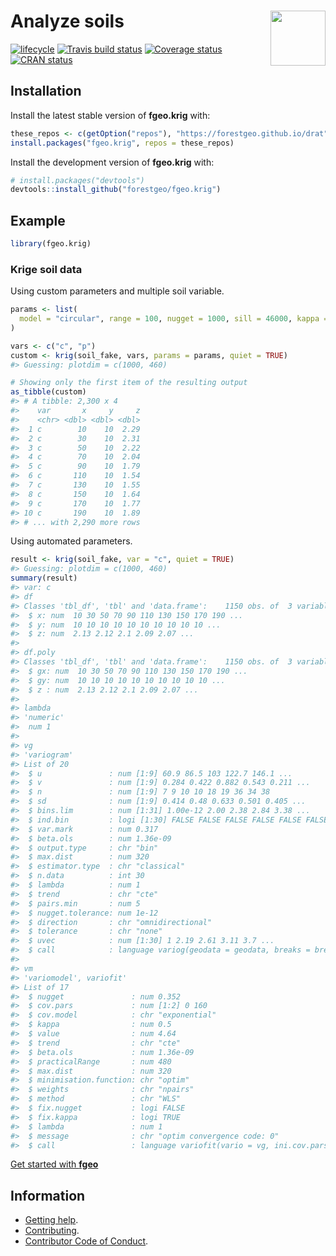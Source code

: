 
<!-- README.md is generated from README.Rmd. Please edit that file -->

# <img src="https://i.imgur.com/vTLlhbp.png" align="right" height=88 /> Analyze soils

[![lifecycle](https://img.shields.io/badge/lifecycle-experimental-orange.svg)](https://www.tidyverse.org/lifecycle/#experimental)
[![Travis build
status](https://travis-ci.org/forestgeo/fgeo.krig.svg?branch=master)](https://travis-ci.org/forestgeo/fgeo.krig)
[![Coverage
status](https://coveralls.io/repos/github/forestgeo/fgeo.krig/badge.svg)](https://coveralls.io/r/forestgeo/fgeo.krig?branch=master)
[![CRAN
status](http://www.r-pkg.org/badges/version/fgeo.krig)](https://cran.r-project.org/package=fgeo.krig)

## Installation

Install the latest stable version of **fgeo.krig** with:

``` r
these_repos <- c(getOption("repos"), "https://forestgeo.github.io/drat")
install.packages("fgeo.krig", repos = these_repos)
```

Install the development version of **fgeo.krig** with:

``` r
# install.packages("devtools")
devtools::install_github("forestgeo/fgeo.krig")
```

## Example

``` r
library(fgeo.krig)
```

### Krige soil data

Using custom parameters and multiple soil variable.

``` r
params <- list(
  model = "circular", range = 100, nugget = 1000, sill = 46000, kappa = 0.5
)

vars <- c("c", "p")
custom <- krig(soil_fake, vars, params = params, quiet = TRUE)
#> Guessing: plotdim = c(1000, 460)

# Showing only the first item of the resulting output
as_tibble(custom)
#> # A tibble: 2,300 x 4
#>    var       x     y     z
#>    <chr> <dbl> <dbl> <dbl>
#>  1 c        10    10  2.29
#>  2 c        30    10  2.31
#>  3 c        50    10  2.22
#>  4 c        70    10  2.04
#>  5 c        90    10  1.79
#>  6 c       110    10  1.54
#>  7 c       130    10  1.55
#>  8 c       150    10  1.64
#>  9 c       170    10  1.77
#> 10 c       190    10  1.89
#> # ... with 2,290 more rows
```

Using automated parameters.

``` r
result <- krig(soil_fake, var = "c", quiet = TRUE)
#> Guessing: plotdim = c(1000, 460)
summary(result)
#> var: c 
#> df
#> Classes 'tbl_df', 'tbl' and 'data.frame':    1150 obs. of  3 variables:
#>  $ x: num  10 30 50 70 90 110 130 150 170 190 ...
#>  $ y: num  10 10 10 10 10 10 10 10 10 10 ...
#>  $ z: num  2.13 2.12 2.1 2.09 2.07 ...
#> 
#> df.poly
#> Classes 'tbl_df', 'tbl' and 'data.frame':    1150 obs. of  3 variables:
#>  $ gx: num  10 30 50 70 90 110 130 150 170 190 ...
#>  $ gy: num  10 10 10 10 10 10 10 10 10 10 ...
#>  $ z : num  2.13 2.12 2.1 2.09 2.07 ...
#> 
#> lambda
#> 'numeric'
#>  num 1
#> 
#> vg
#> 'variogram'
#> List of 20
#>  $ u               : num [1:9] 60.9 86.5 103 122.7 146.1 ...
#>  $ v               : num [1:9] 0.284 0.422 0.882 0.543 0.211 ...
#>  $ n               : num [1:9] 7 9 10 10 18 19 36 34 38
#>  $ sd              : num [1:9] 0.414 0.48 0.633 0.501 0.405 ...
#>  $ bins.lim        : num [1:31] 1.00e-12 2.00 2.38 2.84 3.38 ...
#>  $ ind.bin         : logi [1:30] FALSE FALSE FALSE FALSE FALSE FALSE ...
#>  $ var.mark        : num 0.317
#>  $ beta.ols        : num 1.36e-09
#>  $ output.type     : chr "bin"
#>  $ max.dist        : num 320
#>  $ estimator.type  : chr "classical"
#>  $ n.data          : int 30
#>  $ lambda          : num 1
#>  $ trend           : chr "cte"
#>  $ pairs.min       : num 5
#>  $ nugget.tolerance: num 1e-12
#>  $ direction       : chr "omnidirectional"
#>  $ tolerance       : chr "none"
#>  $ uvec            : num [1:30] 1 2.19 2.61 3.11 3.7 ...
#>  $ call            : language variog(geodata = geodata, breaks = breaks, trend = trend, pairs.min = 5)
#> 
#> vm
#> 'variomodel', variofit'
#> List of 17
#>  $ nugget               : num 0.352
#>  $ cov.pars             : num [1:2] 0 160
#>  $ cov.model            : chr "exponential"
#>  $ kappa                : num 0.5
#>  $ value                : num 4.64
#>  $ trend                : chr "cte"
#>  $ beta.ols             : num 1.36e-09
#>  $ practicalRange       : num 480
#>  $ max.dist             : num 320
#>  $ minimisation.function: chr "optim"
#>  $ weights              : chr "npairs"
#>  $ method               : chr "WLS"
#>  $ fix.nugget           : logi FALSE
#>  $ fix.kappa            : logi TRUE
#>  $ lambda               : num 1
#>  $ message              : chr "optim convergence code: 0"
#>  $ call                 : language variofit(vario = vg, ini.cov.pars = c(initialVal, startRange), cov.model = varModels[i],      nugget = initialVal)
```

[Get started with **fgeo**](https://forestgeo.github.io/fgeo)

## Information

  - [Getting help](SUPPORT.md).
  - [Contributing](CONTRIBUTING.md).
  - [Contributor Code of Conduct](CODE_OF_CONDUCT.md).
